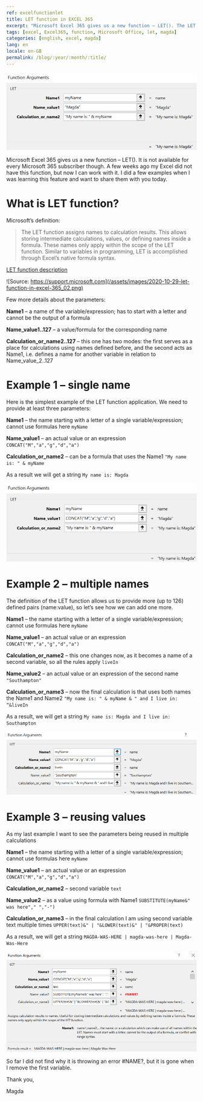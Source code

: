 ```yaml
---
ref: excelfunctionlet
title: LET function in EXCEL 365
excerpt: "Microsoft Excel 365 gives us a new function – LET(). The LET function assigns names to calculation results. This allows storing intermediate calculations, values, or defining names inside a formula."
tags: [excel, Excel365, function, Microsoft Office, let, magda]
categories: [english, excel, magda]
lang: en
locale: en-GB
permalink: /blog/:year/:month/:title/
---
```


![LET function in EXCEL 365](/assets/images/2020-10-29-let-function-in-excel-365_01.png)

Microsoft Excel 365 gives us a new function – LET(). It is not available for every Microsoft 365 subscriber though. A few weeks ago my Excel did not have this function, but now I can work with it. I did a few examples when I was learning this feature and want to share them with you today.

# What is LET function?

Microsoft’s definition:

> The LET function assigns names to calculation results. This allows storing intermediate calculations, values, or defining names inside a formula. These names only apply within the scope of the LET function. Similar to variables in programming, LET is accomplished through Excel’s native formula syntax.

[LET function description](http://support.microsoft.com/en-us/office/let-function-34842dd8-b92b-4d3f-b325-b8b8f9908999)

![Source: https://support.microsoft.com](/assets/images/2020-10-29-let-function-in-excel-365_02.png)

Few more details about the parameters:

**Name1** – a name of the variable/expression; has to start with a letter and cannot be the output of a formula

**Name_value1..127** – a value/formula for the corresponding name

**Calculation_or_name2..127** – this one has two modes: the first serves as a place for calculations using names defined before, and the second acts as Name1, i.e. defines a name for another variable in relation to Name_value_2..127


# Example 1 – single name

Here is the simplest example of the LET function application. We need to provide at least three parameters:

**Name1** – the name starting with a letter of a single variable/expression; cannot use formulas here
`myName`

**Name_value1** – an actual value or an expression
`CONCAT("M","a","g","d","a")`

**Calculation_or_name2** – can be a formula that uses the Name1
`"My name is: " & myName`

As a result we will get a string
`My name is: Magda`


![Excel LET with single variable!](/assets/images/2020-10-29-let-function-in-excel-365_03.png)

# Example 2 – multiple names

The definition of the LET function allows us to provide more (up to 126) defined pairs (name:value), so let’s see how we can add one more.

**Name1** – the name starting with a letter of a single variable/expression; cannot use formulas here
`myName`

**Name_value1** – an actual value or an expression
`CONCAT("M","a","g","d","a")`

**Calculation_or_name2** – this one changes now, as it becomes a name of a second variable, so all the rules apply
`liveIn`

**Name_value2** – an actual value or an expression of the second name
`"Southampton"`

**Calculation_or_name3** – now the final calculation is that uses both names the Name1 and Name2
`"My name is: " & myName & " and I live in: “&liveIn`

As a result, we will get a string
`My name is: Magda and I live in: Southampton`


![Excel LET with multiple variables](/assets/images/2020-10-29-let-function-in-excel-365_04.png)

# Example 3 – reusing values

As my last example I want to see the parameters being reused in multiple calculations

**Name1** – the name starting with a letter of a single variable/expression; cannot use formulas here
`myName`

**Name_value1** – an actual value or an expression
`CONCAT("M","a","g","d","a")`

**Calculation_or_name2** – second variable
`text`

**Name_value2** – as a value using formula with Name1
`SUBSTITUTE(myName&" was here"," ","-")`

**Calculation_or_name3** – in the final calculation I am using second variable text multiple times
`UPPER(text)&" | "&LOWER(text)&" | "&PROPER(text)`

As a result, we will get a string
`MAGDA-WAS-HERE | magda-was-here | Magda-Was-Here`

![MAGDA-WAS-HERE](/assets/images/2020-10-29-let-function-in-excel-365_05.png)

So far I did not find why it is throwing an error #NAME?, but it is gone when I remove the first variable.

Thank you,

Magda
